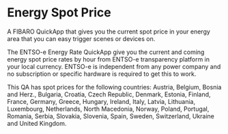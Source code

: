 # Energy Spot Price
A FIBARO QuickApp that gives you the current spot price in your energy area that you can easy trigger scenes or devices on.

The ENTSO-e Energy Rate QuickApp give you the current and coming energy spot price rates by hour  from ENTSO-e transparency platform in your local currency. ENTSO-e is independent from any power company and no subscription or specific hardware is required to get this to work.

This QA has spot prices for the following countries: Austria, Belgium, Bosnia and Herz., Bulgaria, Croatia, Czech Republic, Denmark, Estonia, Finland, France, Germany, Greece, Hungary, Ireland, Italy, Latvia, Lithuania, Luxembourg, Netherlands, North Macedonia, Norway, Poland, Portugal, Romania, Serbia, Slovakia, Slovenia, Spain, Sweden, Switzerland, Ukraine and United Kingdom.
